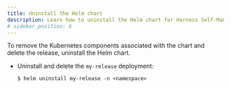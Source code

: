 ```yaml
---
title: Uninstall the Helm chart
description: Learn how to uninstall the Helm chart for Harness Self-Managed Enterprise Edition. 
# sidebar_position: 6
---
```


To remove the Kubernetes components associated with the chart and delete the release, uninstall the Helm chart.

* Uninstall and delete the `my-release` deployment:

  ```  
  $ helm uninstall my-release -n <namespace>
  ```